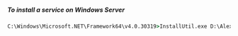 ##### To install a service on Windows Server
``` bat
C:\Windows\Microsoft.NET\Framework64\v4.0.30319>InstallUtil.exe D:\Alex.Scheduler.exe
```
